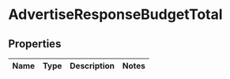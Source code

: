 # AdvertiseResponseBudgetTotal

## Properties
Name | Type | Description | Notes
------------ | ------------- | ------------- | -------------

